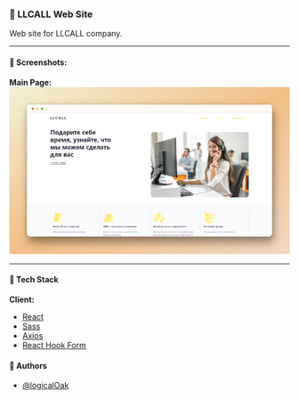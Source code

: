 ### 🥝 LLCALL Web Site

Web site for LLCALL company.

---

#### 🧶 Screenshots:

**Main Page:**
![App Screenshot](assets/images/preview.png)

---

#### 🧶 Tech Stack

**Client:**

- [React](https://ru.reactjs.org/)
- [Sass](https://sass-lang.com/)
- [Axios](https://axios-http.com/docs/intro)
- [React Hook Form](https://react-hook-form.com/)

#### 🧶 Authors

- [@logicalOak](https://github.com/logicalOak)
